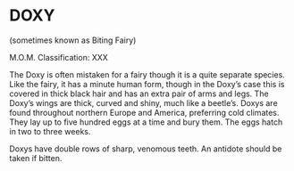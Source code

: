 # DOXY  
(sometimes known as Biting Fairy)  
  
M.O.M. Classification: XXX  
  
The Doxy is often mistaken for a fairy though it is a quite separate species. Like the fairy, it has a minute human form, though in the Doxy’s case this is covered in thick black hair and has an extra pair of arms and legs. The Doxy’s wings are thick, curved and shiny, much like a beetle’s. Doxys are found throughout northern Europe and America, preferring cold climates. They lay up to five hundred eggs at a time and bury them. The eggs hatch in two to three weeks.  
  
Doxys have double rows of sharp, venomous teeth. An antidote should be taken if bitten.  
  
